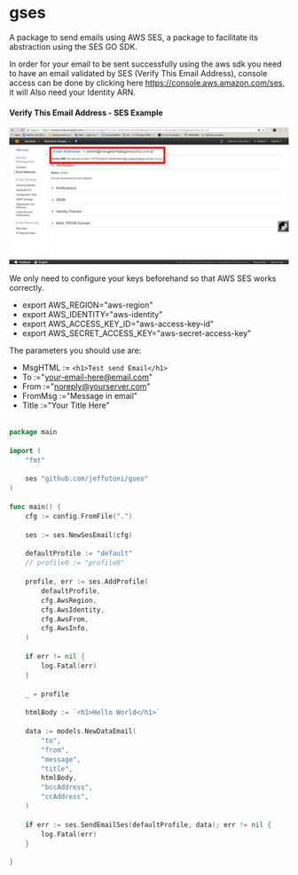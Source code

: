 # gses

A package to send emails using AWS SES, a package to facilitate its abstraction using the SES GO SDK.

In order for your email to be sent successfully using the aws sdk you need to have an email validated by SES (Verify This Email Address), console access can be done by clicking here https://console.aws.amazon.com/ses, it will Also need your Identity ARN.

#### Verify This Email Address - SES Example
![image](./identity-arn.png)


We only need to configure your keys beforehand so that AWS SES works correctly.

- export AWS_REGION="aws-region"
- export AWS_IDENTITY="aws-identity"
- export AWS_ACCESS_KEY_ID="aws-access-key-id"
- export AWS_SECRET_ACCESS_KEY="aws-secret-access-key"

The parameters you should use are:

 - MsgHTML := `<h1>Test send Email</h1>`
 - To :="your-email-here@email.com"
 - From :="noreply@yourserver.com"
 - FromMsg :="Message in email"
 - Title :="Your Title Here"

```go

package main

import (
	"fmt"

	ses "github.com/jeffotoni/gses"
)

func main() {
	cfg := config.FromFile(".")

	ses := ses.NewSesEmail(cfg)

	defaultProfile := "default"
	// profile0 := "profile0"

	profile, err := ses.AddProfile(
		defaultProfile,
		cfg.AwsRegion,
		cfg.AwsIdentity,
		cfg.AwsFrom,
		cfg.AwsInfo,
	)

	if err != nil {
		log.Fatal(err)
	}

	_ = profile

	htmlBody := `<h1>Hello World</h1>`

	data := models.NewDataEmail(
		"to",
		"from",
		"message",
		"title",
		htmlBody,
		"bccAddress",
		"ccAddress",
	)

	if err := ses.SendEmailSes(defaultProfile, data); err != nil {
		log.Fatal(err)
	}

}

```